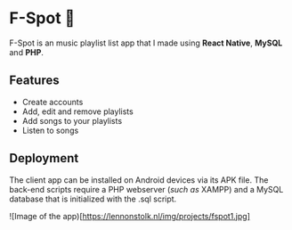 # F-Spot 🎼

F-Spot is an music playlist list app that I made using **React Native**, **MySQL** and **PHP**.


## Features

- Create accounts
- Add, edit and remove playlists
- Add songs to your playlists
- Listen to songs

## Deployment
The client app can be installed on Android devices via its APK file. The back-end scripts require a PHP webserver (*such as* XAMPP) and a MySQL database that is initialized with the .sql script.

![Image of the app)[https://lennonstolk.nl/img/projects/fspot1.jpg]
